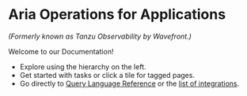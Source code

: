 <div class="index-header">
    <div>
        <h1>Aria Operations for Applications</h1>
        <p><i>(Formerly known as Tanzu Observability by Wavefront.)</i></p>
        <p>Welcome to our Documentation!</p>
        <ul>
            <li>Explore using the hierarchy on the left.</li>
            <li>Get started with tasks or click a tile for tagged pages.</li>
            <li>Go directly to <a href="query_language_reference.html">Query Language Reference</a> or the <a href="label_integrations%20list.html">list of integrations</a>.</li>
        </ul>
    </div>
</div>
